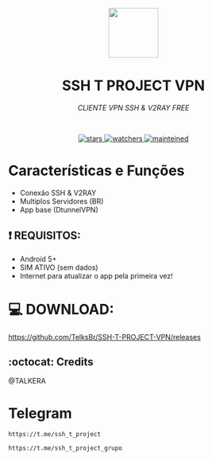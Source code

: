 
<p align="center">
 <div align="center"> <img src="https://bafkreieat5zvvenjrgrc2g6qh2e7kdobw3xtfmcnqibt3lhujemtmj6cc4.ipfs.w3s.link" width="100" img> <h1 align="center"> SSH T PROJECT VPN </h1></div>
 <p align="center"><i>CLIENTE VPN SSH & V2RAY FREE</i></p>
</p>
  <br/>
  <p align="center">
    <a href="https://github.com/anuraghazra/github-readme-stats/issues">
      <img alt="stars" src="https://img.shields.io/github/stars/telksbr/SSH-T-PROJECT-VPN.svg" />
    </a>
    <a href="https://github.com/TelksBr/SSH_T_PROJECT_PLUS/watchers">
      <img alt="watchers" src="https://img.shields.io/github/watchers/telksbr/SSH_T_PROJECT_PLUS.svg" />
    </a>
    <a href="https://github.com/TelksBr/">
      <img alt="mainteined" src="https://img.shields.io/badge/Maintained%3F-yes-green.svg" />
    </a>
  </p>

# Características e Funções

- Conexão SSH & V2RAY
- Multiplos Servidores (BR)
- App base (DtunnelVPN)

## :heavy_exclamation_mark: REQUISITOS:

* Android 5+
* SIM ATIVO (sem dados)
* Internet para atualizar o app pela primeira vez!


# 💻 DOWNLOAD:


https://github.com/TelksBr/SSH-T-PROJECT-VPN/releases

## :octocat: Credits
@TALKERA

# Telegram
```
https://t.me/ssh_t_project
```
```
https://t.me/ssh_t_project_grupo
```
